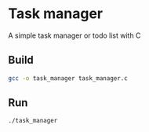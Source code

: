 # Task manager

A simple task manager or todo list with C

## Build
```bash
gcc -o task_manager task_manager.c 
```

## Run
```bash
./task_manager 
```
